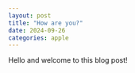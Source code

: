 ```yaml
---
layout: post
title: "How are you?"
date: 2024-09-26
categories: apple
---
```


Hello and welcome to this blog post!